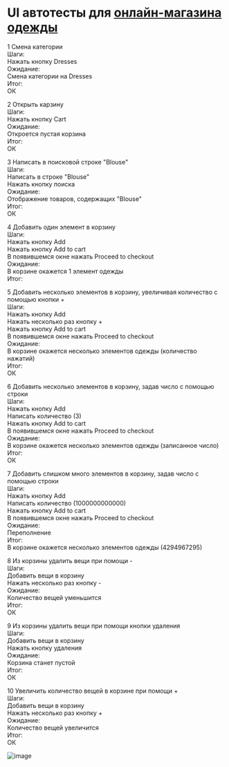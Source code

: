 # UI автотесты для [онлайн-магазина одежды](http://automationpractice.com/index.php)

1 Смена категории\
Шаги:\
Нажать кнопку Dresses\
Ожидание:\
Смена категории на Dresses\
Итог:\
ОК

2 Открыть карзину\
Шаги:\
Нажать кнопку Cart\
Ожидание:\
Откроется пустая корзина\
Итог:\
ОК

3 Написать в поисковой строке "Blouse"\
Шаги:\
Написать в строке "Blouse"\
Нажать кнопку поиска\
Ожидание:\
Отображение товаров, содержащих "Blouse"\
Итог:\
ОК

4 Добавить один элемент в корзину\
Шаги:\
Нажать кнопку Add\
Нажать кнопку Add to cart\
В появившемся окне нажать Proceed to checkout\
Ожидание:\
В корзине окажется 1 элемент одежды\
Итог:

5 Добавить несколько элементов в корзину, увеличивая количество с помощью кнопки +\
Шаги:\
Нажать кнопку Add\
Нажать несколько раз кнопку +\
Нажать кнопку Add to cart\
В появившемся окне нажать Proceed to checkout\
Ожидание:\
В корзине окажется несколько элементов одежды (количество нажатий)\
Итог:\
ОК


6 Добавить несколько элементов в корзину, задав число с помощью строки\
Шаги:\
Нажать кнопку Add\
Написать количество (3)\
Нажать кнопку Add to cart\
В появившемся окне нажать Proceed to checkout\
Ожидание:\
В корзине окажется несколько элементов одежды (записанное число)\
Итог:\
ОК

7 Добавить слишком много элементов в корзину, задав число с помощью строки\
Шаги:\
Нажать кнопку Add\
Написать количество (1000000000000)\
Нажать кнопку Add to cart\
В появившемся окне нажать Proceed to checkout\
Ожидание:\
Переполнение\
Итог:\
В корзине окажется несколько элементов одежды (4294967295)

8 Из корзины удалить вещи при помощи -\
Шаги:\
Добавить вещи в корзину\
Нажать несколько раз кнопку -\
Ожидание:\
Количество вещей уменьшится\
Итог:\
ОК

9 Из корзины удалить вещи при помощи кнопки удаления\
Шаги:\
Добавить вещи в корзину\
Нажать кнопку удаления\
Ожидание:\
Корзина станет пустой\
Итог:\
ОК

10 Увеличить количество вещей в корзине при помощи +\
Шаги:\
Добавить вещи в корзину\
Нажать несколько раз кнопку +\
Ожидание:\
Количество вещей увеличится\
Итог:\
ОК

![image](https://user-images.githubusercontent.com/54811112/173466191-29ccd410-6d38-44e2-937c-1e002e7154cb.png)
